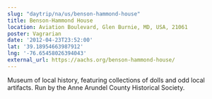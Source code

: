 ```yaml
---
slug: "daytrip/na/us/benson-hammond-house"
title: Benson-Hammond House
location: Aviation Boulevard, Glen Burnie, MD, USA, 21061
poster: Vagrarian
date: '2012-04-23T23:52:00'
lat: '39.18954663987912'
lng: '-76.65458026394043'
external_url: https://aachs.org/benson-hammond-house/
---
```


Museum of local history, featuring collections of dolls and odd local artifacts. Run by the Anne Arundel County Historical Society.
